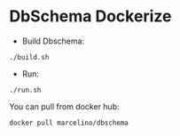 # DbSchema Dockerize

- Build Dbschema:
```
./build.sh
```

- Run:
```
./run.sh
```

You can pull from docker hub:

```
docker pull marcelino/dbschema
```
